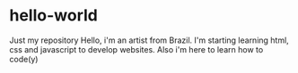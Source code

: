# hello-world
Just my repository
Hello, i'm an artist from Brazil. I'm starting learning html, css and javascript to develop websites. Also i'm here to learn how to code(y)
